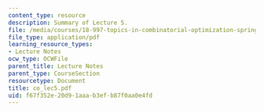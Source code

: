 ```yaml
---
content_type: resource
description: Summary of Lecture 5.
file: /media/courses/18-997-topics-in-combinatorial-optimization-spring-2004/f67f352e20d91aaab3efb87f0aa0e4fd_co_lec5.pdf
file_type: application/pdf
learning_resource_types:
- Lecture Notes
ocw_type: OCWFile
parent_title: Lecture Notes
parent_type: CourseSection
resourcetype: Document
title: co_lec5.pdf
uid: f67f352e-20d9-1aaa-b3ef-b87f0aa0e4fd
---
```


